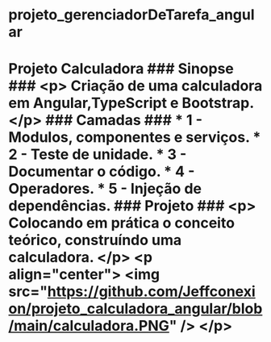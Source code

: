 # projeto_gerenciadorDeTarefa_angular
# Projeto Calculadora  ### Sinopse ### &lt;p>    Criação de uma calculadora em Angular,TypeScript e Bootstrap.  &lt;/p>  ### Camadas ### * 1 - Modulos, componentes e serviços. * 2 - Teste de unidade. * 3 - Documentar o código. * 4 - Operadores. * 5 - Injeção de dependências.   ### Projeto ### &lt;p>  Colocando em prática o conceito teórico, construíndo uma calculadora. &lt;/p>   &lt;p align="center">   &lt;img src="https://github.com/Jeffconexion/projeto_calculadora_angular/blob/main/calculadora.PNG" /> &lt;/p>
